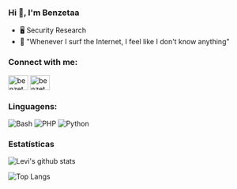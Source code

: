 ### Hi 👋, I'm Benzetaa

- :desktop_computer: Security Research
- :scroll: "Whenever I surf the Internet, I feel like I don't know anything"
 

<h3 align="left">Connect with me:</h3>
<p align="left">
<a href="https://twitter.com/benzetaa" target="blank"><img align="center" src="https://cdn.jsdelivr.net/npm/simple-icons@3.0.1/icons/twitter.svg" alt="benzetaa" height="30" width="40" /></a>
<a href="https://discord.gg/Benzetacil#7945" target="blank"><img align="center" src="https://cdn.jsdelivr.net/npm/simple-icons@3.0.1/icons/discord.svg" alt="benzetaa" height="30" width="40" /></a>
</p>

### Linguagens:
<p>
    <img alt="Bash" src="https://img.shields.io/badge/-Bash-430098?style=flat-square&logo=gnu-bash&logoColor=white" />
    <img alt="PHP" src="https://img.shields.io/badge/-PHP-430098?style=flat-square&logo=php&logoColor=white" /> 
    <img alt="Python" src="https://img.shields.io/badge/-Python-007ACC?style=flat-square&logo=python&logoColor=white" />
</p>

### Estatísticas

![Levi's github stats](https://github-readme-stats.vercel.app/api?username=CapuzSec&show_icons=true&theme=radical)
  
![Top Langs](https://github-readme-stats.vercel.app/api/top-langs/?username=CapuzSec&theme=radical&layout=compact)
